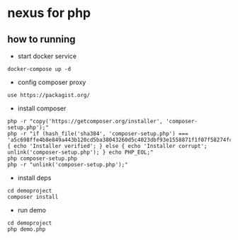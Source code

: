  # nexus for php

## how to running

* start docker service

 ```code
 docker-compose up -d
 ```

* config composer proxy

```code
use https://packagist.org/
```

* install composer

```code
php -r "copy('https://getcomposer.org/installer', 'composer-setup.php');"
php -r "if (hash_file('sha384', 'composer-setup.php') === 'a5c698ffe4b8e849a443b120cd5ba38043260d5c4023dbf93e1558871f1f07f58274fc6f4c93bcfd858c6bd0775cd8d1') { echo 'Installer verified'; } else { echo 'Installer corrupt'; unlink('composer-setup.php'); } echo PHP_EOL;"
php composer-setup.php
php -r "unlink('composer-setup.php');"
```
* install deps

```code
cd demoproject
composer install 
```

* run demo

```code
cd demoproject
php demo.php
```